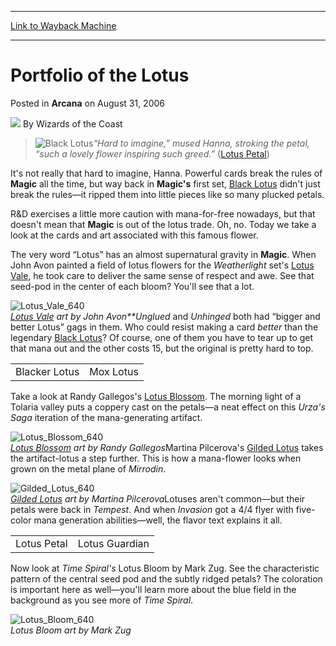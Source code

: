 
---
[Link to Wayback Machine](https://web.archive.org/web/20211208192441/https://magic.wizards.com/en/articles/archive/arcana/portfolio-lotus-2006-08-31)

[_metadata_:author]:- "Wizards of the Coast"
[_metadata_:description]:- "“Hard to imagine,” mused Hanna, stroking the petal, “such a lovely flower inspiring such greed.” (Lotus Petal) It's not really that hard to imagine, Hanna. Powerful cards break the rules of Magic all the time, but way back in Magic's first set, Black Lotus didn't just break the rules—it ripped them into little pieces like so many plucked petals.R&D exercises a little more"
[_metadata_:generator]:- "Drupal 7 (http://drupal.org)"
[_metadata_:node]:- "703566"
[_metadata_:publish_date]:- "2006-08-31"
[_metadata_:source]:- "div-main-content"
[_metadata_:title]:- "Portfolio of the Lotus"
[_metadata_:wayback_capture_timestamp]:- "2021-12-08 19:24:41"
[_metadata_:wayback_raw_url]:- "https://web.archive.org/web/20211208192441id_/https://magic.wizards.com/en/articles/archive/arcana/portfolio-lotus-2006-08-31"
[_metadata_:wayback_url]:- "https://magic.wizards.com/en/articles/archive/arcana/portfolio-lotus-2006-08-31"
---


Portfolio of the Lotus
======================



 Posted in **Arcana**
 on August 31, 2006 






![](https://media.magic.wizards.com/styles/auth_small/public/images/person/wizards_author.jpg)
By Wizards of the Coast












> 
> ![Black Lotus](http://gatherer.wizards.com/Handlers/Image.ashx?type=card&name=Black+Lotus)*“Hard to imagine,” mused Hanna, stroking the petal, “such a lovely flower inspiring such greed.”* ([Lotus Petal](https://gatherer.wizards.com/Pages/Card/Details.aspx?name=Lotus+Petal))
>  

It's not really that hard to imagine, Hanna. Powerful cards break the rules of **Magic** all the time, but way back in **Magic's** first set, [Black Lotus](https://gatherer.wizards.com/Pages/Card/Details.aspx?name=Black+Lotus) didn't just break the rules—it ripped them into little pieces like so many plucked petals.

R&D exercises a little more caution with mana-for-free nowadays, but that doesn't mean that **Magic** is out of the lotus trade. Oh, no. Today we take a look at the cards and art associated with this famous flower.

The very word “Lotus” has an almost supernatural gravity in **Magic**. When John Avon painted a field of lotus flowers for the *Weatherlight* set's [Lotus Vale](https://gatherer.wizards.com/Pages/Card/Details.aspx?name=Lotus+Vale), he took care to deliver the same sense of respect and awe. See that seed-pod in the center of each bloom? You'll see that a lot.

  
![Lotus_Vale_640](https://media.magic.wizards.com/image_legacy_migration/magic/images/cardart/WL/Lotus_Vale_640.jpg)  
*[Lotus Vale](https://gatherer.wizards.com/Pages/Card/Details.aspx?name=Lotus+Vale) art by John Avon**Unglued* and *Unhinged* both had “bigger and better Lotus” gags in them. Who could resist making a card *better* than the legendary [Black Lotus](https://gatherer.wizards.com/Pages/Card/Details.aspx?name=Black+Lotus)? Of course, one of them you have to tear up to get that mana out and the other costs 15, but the original is pretty hard to top.




|  |  |
| --- | --- |
| Blacker Lotus | Mox Lotus |

Take a look at Randy Gallegos's [Lotus Blossom](https://gatherer.wizards.com/Pages/Card/Details.aspx?name=Lotus+Blossom). The morning light of a Tolaria valley puts a coppery cast on the petals—a neat effect on this *Urza's Saga* iteration of the mana-generating artifact.

![Lotus_Blossom_640](https://media.magic.wizards.com/image_legacy_migration/magic/images/cardart/UZ/Lotus_Blossom_640.jpg)  
*[Lotus Blossom](https://gatherer.wizards.com/Pages/Card/Details.aspx?name=Lotus+Blossom) art by Randy Gallegos*Martina Pilcerova's [Gilded Lotus](https://gatherer.wizards.com/Pages/Card/Details.aspx?name=Gilded+Lotus) takes the artifact-lotus a step further. This is how a mana-flower looks when grown on the metal plane of *Mirrodin*.

![Gilded_Lotus_640](https://media.magic.wizards.com/image_legacy_migration/magic/images/cardart/MRD/Gilded_Lotus_640.jpg)  
*[Gilded Lotus](https://gatherer.wizards.com/Pages/Card/Details.aspx?name=Gilded+Lotus) art by Martina Pilcerova*Lotuses aren't common—but their petals were back in *Tempest*. And when *Invasion* got a 4/4 flyer with five-color mana generation abilities—well, the flavor text explains it all.




|  |  |
| --- | --- |
| Lotus Petal | Lotus Guardian |

Now look at *Time Spiral's* Lotus Bloom by Mark Zug. See the characteristic pattern of the central seed pod and the subtly ridged petals? The coloration is important here as well—you'll learn more about the blue field in the background as you see more of *Time Spiral*.

![Lotus_Bloom_640](https://media.magic.wizards.com/image_legacy_migration/magic/images/cardart/TSP/Lotus_Bloom_640.jpg)  
*Lotus Bloom art by Mark Zug*





